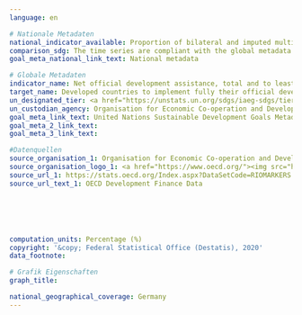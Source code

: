 ```yaml
---
language: en

# Nationale Metadaten
national_indicator_available: Proportion of bilateral and imputed multilateral net ODA for LDCs to the GNI <br> Proportion of net ODA to GNI
comparison_sdg: The time series are compliant with the global metadata.
goal_meta_national_link_text: National metadata

# Globale Metadaten
indicator_name: Net official development assistance, total and to least developed countries, as a proportion of the Organization for Economic Cooperation and Development (OECD) Development Assistance Committee donors’ gross national income (GNI)
target_name: Developed countries to implement fully their official development assistance commitments, including the commitment by many developed countries to achieve the target of 0.7 per cent of gross national income for official development assistance (ODA/GNI) to developing countries and 0.15 to 0.20 per cent of ODA/GNI to least developed countries; ODA providers are encouraged to consider setting a target to provide at least 0.20 per cent of ODA/GNI to least developed countries
un_designated_tier: <a href="https://unstats.un.org/sdgs/iaeg-sdgs/tier-classification/" title="Click here for more information on the UN tier classification.">Tier I</a>
un_custodian_agency: Organisation for Economic Co-operation and Development (OECD)
goal_meta_link_text: United Nations Sustainable Development Goals Metadata
goal_meta_2_link_text: 
goal_meta_3_link_text: 

#Datenquellen
source_organisation_1: Organisation for Economic Co-operation and Development (OECD)
source_organisation_logo_1: <a href="https://www.oecd.org/"><img src="https://g205sdgs.github.io/sdg-indicators/public/OrgImgEn/oecd.png" alt="Logo oecd" style="height:60px; width:148px" /></a>
source_url_1: https://stats.oecd.org/Index.aspx?DataSetCode=RIOMARKERS
source_url_text_1: OECD Development Finance Data






computation_units: Percentage (%)
copyright: '&copy; Federal Statistical Office (Destatis), 2020'
data_footnote: 

# Grafik Eigenschaften
graph_title: 

national_geographical_coverage: Germany
---
```



